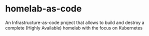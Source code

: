 # homelab-as-code
An Infrastructure-as-code project that allows to build and destroy a complete (Highly Available) homelab with the focus on Kubernetes
